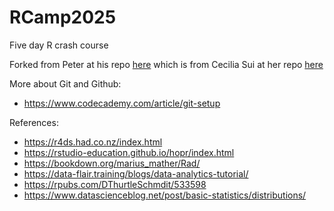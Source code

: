 # RCamp2025

Five day R crash course

Forked from Peter at his repo [here](https://github.com/peterjbachman/RCamp2023)
which is from Cecilia Sui at her repo [here](https://github.com/CeciliaYSui/RCamp2022)

More about Git and Github:

- <https://www.codecademy.com/article/git-setup>

References:

- <https://r4ds.had.co.nz/index.html>
- <https://rstudio-education.github.io/hopr/index.html>
- <https://bookdown.org/marius_mather/Rad/>
- <https://data-flair.training/blogs/data-analytics-tutorial/>
- <https://rpubs.com/DThurtleSchmdit/533598>
- <https://www.datascienceblog.net/post/basic-statistics/distributions/>

